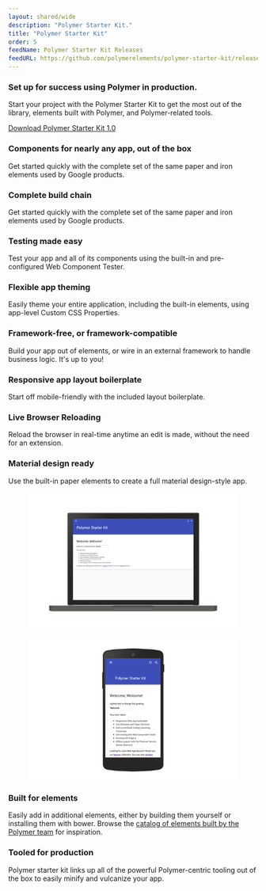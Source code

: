```yaml
---
layout: shared/wide
description: "Polymer Starter Kit."
title: "Polymer Starter Kit"
order: 5
feedName: Polymer Starter Kit Releases
feedURL: https://github.com/polymerelements/polymer-starter-kit/releases.atom
---
```


<div class="wf-subheading">
  <div class="page-content mdl-typography--text-center mdl-grid">
    <div class="mdl-cell mdl-cell--1-col"></div>
    <div class="mdl-cell mdl-cell--10-col">
      <h3>Set up for success using Polymer in production.</h3>
      <p>
        Start your project with the Polymer Starter Kit to get the most out of 
        the library, elements built with Polymer, and Polymer-related tools.
      </p>
      <a class="mdl-button mdl-js-button mdl-button--raised" href="https://github.com/polymerelements/polymer-starter-kit/releases">Download Polymer Starter Kit 1.0</a>
    </div>
    <div class="mdl-cell mdl-cell--1-col"></div>
  </div>
</div>


<div class="page-content">
  <div class="mdl-grid mdl-typography--text-center">
    <div class="mdl-cell mdl-cell--3-col">
      <i class="icon icon-diamond"></i>
      <h3 class="mdl-typography--title">Components for nearly any app, out of the box</h3>
      <p>Get started quickly with the complete set of the same paper and iron elements used by Google products.</p>
    </div>
    <div class="mdl-cell mdl-cell--3-col">
      <i class="icon icon-cog"></i>
      <h3 class="mdl-typography--title">Complete build chain</h3>
      <p>Get started quickly with the complete set of the same paper and iron elements used by Google products.</p>
    </div>
    <div class="mdl-cell mdl-cell--3-col">
      <h3 class="mdl-typography--title">Testing made easy</h3>
      <p>Test your app and all of its components using the built-in and pre-configured Web Component Tester.</p>
    </div>
    <div class="mdl-cell mdl-cell--3-col">
      <i class="icon icon-user-input"></i>
      <h3 class="mdl-typography--title">Flexible app theming</h3>
      <p>Easily theme your entire application, including the built-in elements, using app-level Custom CSS Properties.</p>
    </div>
    <div class="mdl-cell mdl-cell--3-col">
      <i class="icon icon-chevron-up"></i>
      <h3 class="mdl-typography--title">Framework-free, or framework-compatible</h3>
      <p>Build your app out of elements, or wire in an external framework to handle business logic. It's up to you!</p>
    </div>
    <div class="mdl-cell mdl-cell--3-col">
      <i class="icon icon-multi-device-layouts"></i>
      <h3 class="mdl-typography--title">Responsive app layout boilerplate</h3>
      <p>Start off mobile-friendly with the included layout boilerplate.</p>
    </div>
    <div class="mdl-cell mdl-cell--3-col">
      <i class="icon icon-lessons"></i>
      <h3 class="mdl-typography--title">Live Browser Reloading</h3>
      <p>Reload the browser in real-time anytime an edit is made, without the need for an extension.</p>
    </div>
    <div class="mdl-cell mdl-cell--3-col">
      <i class="icon icon-tick"></i>
      <h3 class="mdl-typography--title">Material design ready</h3>
      <p>Use the built-in paper elements to create a full material design-style app.</p>
    </div>
  </div>


  <div class="mdl-grid">
    <figure class="mdl-cell mdl-cell--6-col">
      <img src="../imgs/psk-desktop.png">
    </figure>
    <figure class="mdl-cell mdl-cell--6-col">
      <img src="../imgs/psk-mobile.png">
    </figure>
  </div>

  <div class="mdl-grid">
    <div class="mdl-cell mdl-cell--6-col">
      <h3 class="mdl-typography--headline">Built for elements</h3>
      <p>Easily add in additional elements, either by building them yourself or installing them with bower. Browse the <a href="https://elements.polymer-project.org">catalog of elements built by the Polymer team</a> for inspiration.</p>
    </div>
    <div class="mdl-cell mdl-cell--6-col">
      <h3 class="mdl-typography--headline">Tooled for production</h3>
      <p>Polymer starter kit links up all of the powerful Polymer-centric tooling out of the box to easily minify and vulcanize your app.</p>
    </div>
  </div>
</div>
